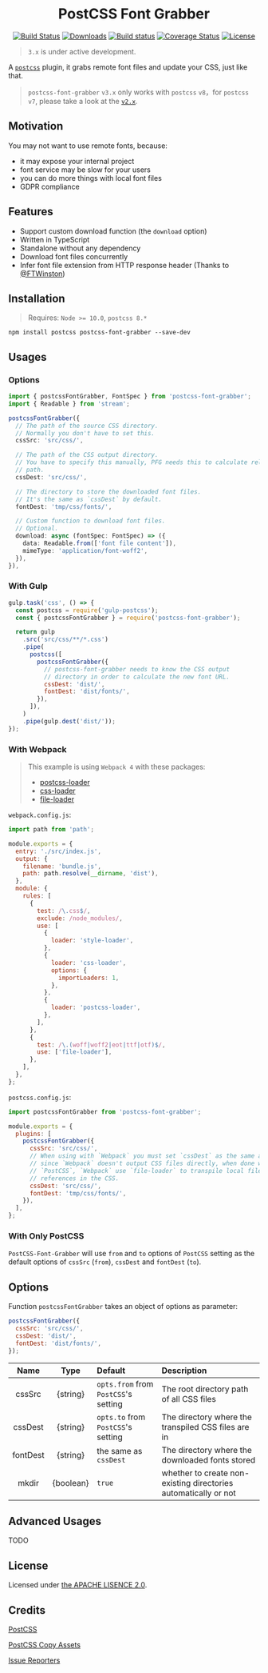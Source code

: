 <h1 align=center>
    PostCSS Font Grabber
</h1>

<p align="center">
  <a href="https://www.npmjs.com/package/postcss-font-grabber"><img src="https://img.shields.io/npm/v/postcss-font-grabber.svg?style=flat-square" alt="Build Status"></a>
  <a href="https://www.npmjs.com/package/postcss-font-grabber"><img src="https://img.shields.io/npm/dt/postcss-font-grabber.svg?style=flat-square" alt="Downloads"></a>
  <a href="https://github.com/aaronjan/postcss-font-grabber"><img src="https://github.com/aaronjan/postcss-font-grabber/workflows/Node.js%20CI/badge.svg?branch=master" alt="Build status" /></a>
  <a href="https://coveralls.io/github/AaronJan/postcss-font-grabber?branch=master"><img src="https://img.shields.io/coveralls/AaronJan/postcss-font-grabber.svg?style=flat-square" alt="Coverage Status"></a>
  <a href="https://www.npmjs.com/package/postcss-font-grabber"><img src="https://img.shields.io/npm/l/postcss-font-grabber.svg?style=flat-square" alt="License"></a>
</p>

> `3.x` is under active development.

A [`postcss`](https://github.com/postcss/postcss) plugin, it grabs remote font files and update your CSS, just like that.

> `postcss-font-grabber` `v3.x` only works with `postcss` `v8`，for `postcss` `v7`, please take a look at the [`v2.x`](https://github.com/AaronJan/postcss-font-grabber/tree/v1.x).

## Motivation

You may not want to use remote fonts, because:

- it may expose your internal project
- font service may be slow for your users
- you can do more things with local font files
- GDPR compliance

## Features

- Support custom download function (the `download` option)
- Written in TypeScript
- Standalone without any dependency
- Download font files concurrently
- Infer font file extension from HTTP response header (Thanks to [@FTWinston](https://github.com/FTWinston))

## Installation

> Requires: `Node >= 10.0`, `postcss 8.*`

```
npm install postcss postcss-font-grabber --save-dev
```

## Usages

### Options

```typescript
import { postcssFontGrabber, FontSpec } from 'postcss-font-grabber';
import { Readable } from 'stream';

postcssFontGrabber({
  // The path of the source CSS directory.
  // Normally you don't have to set this.
  cssSrc: 'src/css/',

  // The path of the CSS output directory.
  // You have to specify this manually, PFG needs this to calculate relative
  // path.
  cssDest: 'src/css/',

  // The directory to store the downloaded font files.
  // It's the same as `cssDest` by default.
  fontDest: 'tmp/css/fonts/',

  // Custom function to download font files.
  // Optional.
  download: async (fontSpec: FontSpec) => ({
    data: Readable.from(['font file content']),
    mimeType: 'application/font-woff2',
  }),
}),
```

### With Gulp

```javascript
gulp.task('css', () => {
  const postcss = require('gulp-postcss');
  const { postcssFontGrabber } = require('postcss-font-grabber');

  return gulp
    .src('src/css/**/*.css')
    .pipe(
      postcss([
        postcssFontGrabber({
          // postcss-font-grabber needs to know the CSS output
          // directory in order to calculate the new font URL.
          cssDest: 'dist/',
          fontDest: 'dist/fonts/',
        }),
      ]),
    )
    .pipe(gulp.dest('dist/'));
});
```

### With Webpack

> This example is using `Webpack 4` with these packages:
>
> - [postcss-loader](https://github.com/postcss/postcss-loader)
> - [css-loader](https://github.com/webpack-contrib/css-loader)
> - [file-loader](https://github.com/webpack-contrib/file-loader)

`webpack.config.js`:

```javascript
import path from 'path';

module.exports = {
  entry: './src/index.js',
  output: {
    filename: 'bundle.js',
    path: path.resolve(__dirname, 'dist'),
  },
  module: {
    rules: [
      {
        test: /\.css$/,
        exclude: /node_modules/,
        use: [
          {
            loader: 'style-loader',
          },
          {
            loader: 'css-loader',
            options: {
              importLoaders: 1,
            },
          },
          {
            loader: 'postcss-loader',
          },
        ],
      },
      {
        test: /\.(woff|woff2|eot|ttf|otf)$/,
        use: ['file-loader'],
      },
    ],
  },
};
```

`postcss.config.js`:

```javascript
import postcssFontGrabber from 'postcss-font-grabber';

module.exports = {
  plugins: [
    postcssFontGrabber({
      cssSrc: 'src/css/',
      // When using with `Webpack` you must set `cssDest` as the same as `cssSrc`
      // since `Webpack` doesn't output CSS files directly, when done with
      // `PostCSS`, `Webpack` use `file-loader` to transpile local file
      // references in the CSS.
      cssDest: 'src/css/',
      fontDest: 'tmp/css/fonts/',
    }),
  ],
};
```

### With Only PostCSS

`PostCSS-Font-Grabber` will use `from` and `to` options of `PostCSS` setting as the default options of `cssSrc` (`from`), `cssDest` and `fontDest` (`to`).

## Options

Function `postcssFontGrabber` takes an object of options as parameter:

```javascript
postcssFontGrabber({
  cssSrc: 'src/css/',
  cssDest: 'dist/',
  fontDest: 'dist/fonts/',
});
```

|   Name   |   Type    | Default                              | Description                                                     |
| :------: | :-------: | :----------------------------------- | :-------------------------------------------------------------- |
|  cssSrc  | {string}  | `opts.from` from `PostCSS`'s setting | The root directory path of all CSS files                        |
| cssDest  | {string}  | `opts.to` from `PostCSS`'s setting   | The directory where the transpiled CSS files are in             |
| fontDest | {string}  | the same as `cssDest`                | The directory where the downloaded fonts stored                 |
|  mkdir   | {boolean} | `true`                               | whether to create non-existing directories automatically or not |

## Advanced Usages

TODO

## License

Licensed under [the APACHE LISENCE 2.0](http://www.apache.org/licenses/LICENSE-2.0).

## Credits

[PostCSS](https://github.com/postcss/postcss)

[PostCSS Copy Assets](https://github.com/shutterstock/postcss-copy-assets)

[Issue Reporters](https://github.com/AaronJan/postcss-font-grabber/issues)
